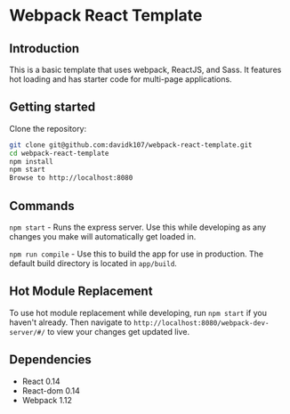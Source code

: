 # Webpack React Template

## Introduction
This is a basic template that uses webpack, ReactJS, and Sass. It features hot loading and has starter code for multi-page applications. 


## Getting started
Clone the repository:

```sh
git clone git@github.com:davidk107/webpack-react-template.git
cd webpack-react-template
npm install
npm start
Browse to http://localhost:8080
```

## Commands
```npm start``` - Runs the express server. Use this while developing as any changes you make will automatically get loaded in. 

```npm run compile``` - Use this to build the app for use in production. The default build directory is located in ```app/build```.  

## Hot Module Replacement
To use hot module replacement while developing, run ```npm start``` if you haven't already. Then navigate to ```http://localhost:8080/webpack-dev-server/#/``` to view your changes get updated live.


## Dependencies
- React 0.14
- React-dom 0.14
- Webpack 1.12
